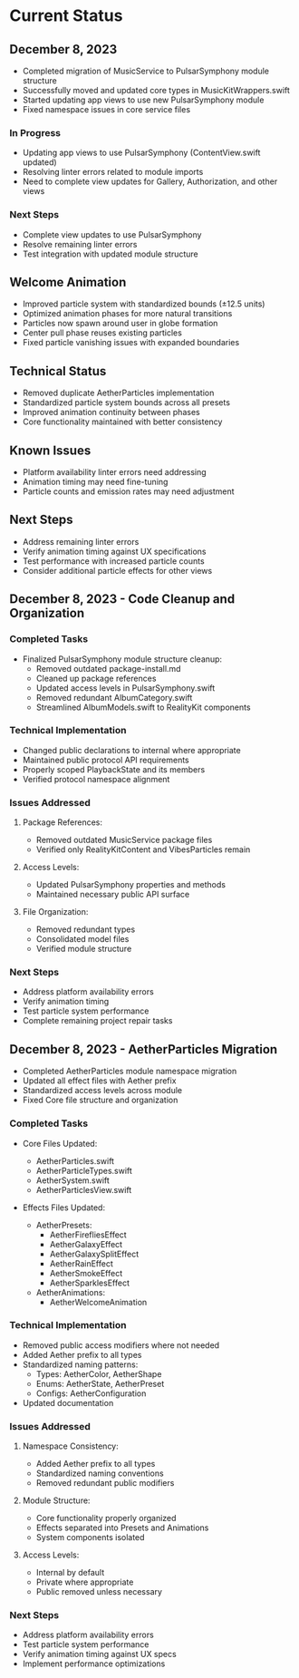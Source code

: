 # Current Status

## December 8, 2023
- Completed migration of MusicService to PulsarSymphony module structure
- Successfully moved and updated core types in MusicKitWrappers.swift
- Started updating app views to use new PulsarSymphony module
- Fixed namespace issues in core service files

### In Progress
- Updating app views to use PulsarSymphony (ContentView.swift updated)
- Resolving linter errors related to module imports
- Need to complete view updates for Gallery, Authorization, and other views

### Next Steps
- Complete view updates to use PulsarSymphony
- Resolve remaining linter errors
- Test integration with updated module structure

## Welcome Animation
- Improved particle system with standardized bounds (±12.5 units)
- Optimized animation phases for more natural transitions
- Particles now spawn around user in globe formation
- Center pull phase reuses existing particles
- Fixed particle vanishing issues with expanded boundaries

## Technical Status
- Removed duplicate AetherParticles implementation
- Standardized particle system bounds across all presets
- Improved animation continuity between phases
- Core functionality maintained with better consistency

## Known Issues
- Platform availability linter errors need addressing
- Animation timing may need fine-tuning
- Particle counts and emission rates may need adjustment

## Next Steps
- Address remaining linter errors
- Verify animation timing against UX specifications
- Test performance with increased particle counts
- Consider additional particle effects for other views

## December 8, 2023 - Code Cleanup and Organization

### Completed Tasks
- Finalized PulsarSymphony module structure cleanup:
  - Removed outdated package-install.md
  - Cleaned up package references
  - Updated access levels in PulsarSymphony.swift
  - Removed redundant AlbumCategory.swift
  - Streamlined AlbumModels.swift to RealityKit components

### Technical Implementation
- Changed public declarations to internal where appropriate
- Maintained public protocol API requirements
- Properly scoped PlaybackState and its members
- Verified protocol namespace alignment

### Issues Addressed
1. Package References:
   - Removed outdated MusicService package files
   - Verified only RealityKitContent and VibesParticles remain

2. Access Levels:
   - Updated PulsarSymphony properties and methods
   - Maintained necessary public API surface

3. File Organization:
   - Removed redundant types
   - Consolidated model files
   - Verified module structure

### Next Steps
- Address platform availability errors
- Verify animation timing
- Test particle system performance
- Complete remaining project repair tasks

## December 8, 2023 - AetherParticles Migration
- Completed AetherParticles module namespace migration
- Updated all effect files with Aether prefix
- Standardized access levels across module
- Fixed Core file structure and organization

### Completed Tasks
- Core Files Updated:
  - AetherParticles.swift
  - AetherParticleTypes.swift
  - AetherSystem.swift
  - AetherParticlesView.swift

- Effects Files Updated:
  - AetherPresets:
    - AetherFirefliesEffect
    - AetherGalaxyEffect
    - AetherGalaxySplitEffect
    - AetherRainEffect
    - AetherSmokeEffect
    - AetherSparklesEffect
  - AetherAnimations:
    - AetherWelcomeAnimation

### Technical Implementation
- Removed public access modifiers where not needed
- Added Aether prefix to all types
- Standardized naming patterns:
  - Types: AetherColor, AetherShape
  - Enums: AetherState, AetherPreset
  - Configs: AetherConfiguration
- Updated documentation

### Issues Addressed
1. Namespace Consistency:
   - Added Aether prefix to all types
   - Standardized naming conventions
   - Removed redundant public modifiers

2. Module Structure:
   - Core functionality properly organized
   - Effects separated into Presets and Animations
   - System components isolated

3. Access Levels:
   - Internal by default
   - Private where appropriate
   - Public removed unless necessary

### Next Steps
- Address platform availability errors
- Test particle system performance
- Verify animation timing against UX specs
- Implement performance optimizations
